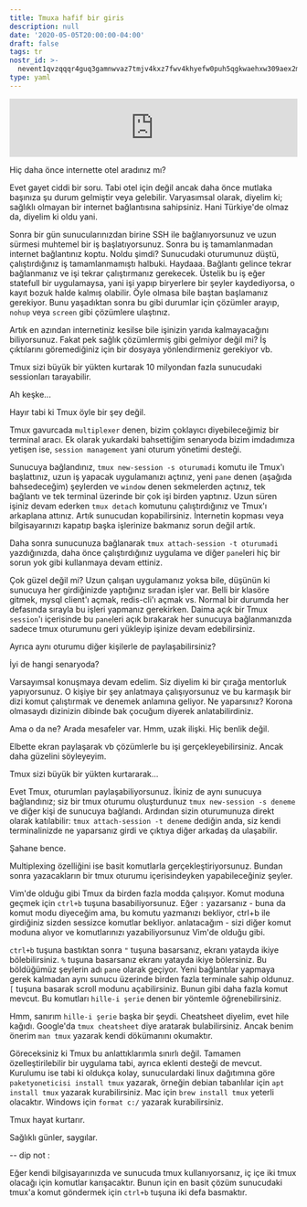 ```yaml
---
title: Tmuxa hafif bir giris
description: null
date: '2020-05-05T20:00:00-04:00'
draft: false
tags: tr
nostr_id: >-
  nevent1qvzqqqr4guq3gamnwvaz7tmjv4kxz7fwv4khyefw0puh5qgkwaehxw309aex2mrp0yhxummnw3ezucnpdejqz9rhwden5te0wfjkccte9ejxzmt4wvhxjmcprpmhxue69uhhyetvv9ujuumwdae8gtnnda3kjctvqyxhwumn8ghj7mn0wvhxcmmvqyt8wumn8ghj7un9d3shjtnswf5k6ctv9ehx2aqppamhxue69uhkummnw3ezumt0d5q3vamnwvaz7tmjv4kxz7fwdehhxtnnda3kjctvqyd8wumn8ghj7ctjw35kxmr9wvhxcctev4erxtnwv4mhxqg7waehxw309akkcuewv94kgetwd9azuetyw5h8gu30dehhxarjqqs0w5tzxuuu6q48f2yvkvtv9qkfvj707ewreaee5sq60xs6x6z3lrcgy6enp
type: yaml
---
```



<iframe src="https://anchor.fm/delirehberi/embed/episodes/Bir-Sunucu-ve-Onlarca-Terminal----Tmux-edm2sn" height="102px" style="width: 100%" frameborder="0" scrolling="no"></iframe>


Hiç daha önce internette otel aradınız mı?

Evet gayet ciddi bir soru. Tabi otel için değil ancak daha önce mutlaka başınıza şu durum gelmiştir veya gelebilir. Varyasımsal olarak, diyelim ki; sağlıklı olmayan bir internet bağlantısına sahipsiniz. Hani Türkiye'de olmaz da, diyelim ki oldu yani.
<!--more-->
Sonra bir gün sunucularınızdan birine SSH ile bağlanıyorsunuz ve uzun sürmesi muhtemel bir iş başlatıyorsunuz. Sonra bu iş tamamlanmadan internet bağlantınız koptu. Noldu şimdi? Sunucudaki oturumunuz düştü, çalıştırdığınız iş tamamlanmamıştı halbuki. Haydaaa. Bağlantı gelince tekrar bağlanmanız ve işi tekrar çalıştırmanız gerekecek. Üstelik bu iş eğer statefull bir uygulamaysa, yani işi yapıp biryerlere bir şeyler kaydediyorsa, o kayıt bozuk halde kalmış olabilir. Öyle olmasa bile baştan başlamanız gerekiyor. Bunu yaşadıktan sonra bu gibi durumlar için çözümler arayıp, `nohup` veya `screen` gibi çözümlere ulaştınız. 

Artık en azından internetiniz kesilse bile işinizin yarıda kalmayacağını biliyorsunuz. Fakat pek sağlık çözümlermiş gibi gelmiyor değil mi? İş çıktılarını göremediğiniz için bir dosyaya yönlendirmeniz gerekiyor vb. 

Tmux sizi büyük bir yükten kurtarak 10 milyondan fazla sunucudaki sessionları tarayabilir.

Ah keşke...

Hayır tabi ki Tmux öyle bir şey değil.

Tmux gavurcada `multiplexer` denen, bizim çoklayıcı diyebileceğimiz bir terminal aracı. Ek olarak yukardaki bahsettiğim senaryoda bizim imdadımıza yetişen ise, `session management` yani oturum yönetimi desteği.

Sunucuya bağlandınız, `tmux new-session -s oturumadi` komutu ile Tmux'ı başlattınız, uzun iş yapacak uygulamanızı açtınız, yeni `pane` denen (aşağıda bahsedeceğim) şeylerden ve `window` denen sekmelerden açtınız, tek bağlantı ve tek terminal üzerinde bir çok işi birden yaptınız. Uzun süren işiniz devam ederken `tmux detach` komutunu çalıştırdığınız ve Tmux'ı arkaplana attınız. Artık sunucudan kopabilirsiniz. İnternetin kopması veya bilgisayarınızı kapatıp başka işlerinize bakmanız sorun değil artık.

Daha sonra sunucunuza bağlanarak `tmux attach-session -t oturumadi` yazdığınızda, daha önce çalıştırdığınız uygulama ve diğer `pane`leri hiç bir sorun yok gibi kullanmaya devam ettiniz.

Çok güzel değil mi? Uzun çalışan uygulamanız yoksa bile, düşünün ki sunucuya her girdiğinizde yaptığınız sıradan işler var. Belli bir klasöre gitmek, mysql client'ı açmak, redis-cli'ı açmak vs. Normal bir durumda her defasında sırayla bu işleri yapmanız gerekirken. Daima açık bir Tmux `session`'ı içerisinde bu `pane`leri açık bırakarak her sunucuya bağlanmanızda sadece tmux oturumunu geri yükleyip işinize devam edebilirsiniz.

Ayrıca aynı oturumu diğer kişilerle de paylaşabilirsiniz? 

İyi de hangi senaryoda?

Varsayımsal konuşmaya devam edelim. Siz diyelim ki bir çırağa mentorluk yapıyorsunuz. O kişiye bir şey anlatmaya çalışıyorsunuz ve bu karmaşık bir dizi komut çalıştırmak ve denemek anlamına geliyor. Ne yaparsınız? Korona olmasaydı dizinizin dibinde bak çocuğum diyerek anlatabilirdiniz.

Ama o da ne? Arada mesafeler var. Hmm, uzak ilişki. Hiç benlik değil.

Elbette ekran paylaşarak vb çözümlerle bu işi gerçekleyebilirsiniz. Ancak daha güzelini söyleyeyim.

Tmux sizi büyük bir yükten kurtararak...

Evet Tmux, oturumları paylaşabiliyorsunuz. İkiniz de aynı sunucuya bağlandınız; siz bir tmux oturumu oluşturdunuz `tmux new-session -s deneme` ve diğer kişi de sunucuya bağlandı. Ardından sizin oturumunuza direkt olarak katılabilir: `tmux attach-session -t deneme` dediğin anda, siz kendi terminalinizde ne yaparsanız girdi ve çıktıya diğer arkadaş da ulaşabilir.

Şahane bence.

Multiplexing özelliğini ise basit komutlarla gerçekleştiriyorsunuz. Bundan sonra yazacakların bir tmux oturumu içerisindeyken yapabileceğiniz şeyler.

Vim'de olduğu gibi Tmux da birden fazla modda çalışıyor. Komut moduna geçmek için `ctrl+b` tuşuna basabiliyorsunuz. Eğer `:` yazarsanız - buna da komut modu diyeceğim ama, bu komutu yazmanızı bekliyor, ctrl+b ile girdiğiniz sizden sessizce komutlar bekliyor. anlatacağım - sizi diğer komut moduna alıyor ve komutlarınızı yazabiliyorsunuz Vim'de olduğu gibi.

`ctrl+b` tuşuna bastıktan sonra `"` tuşuna basarsanız, ekranı yatayda ikiye bölebilirsiniz. `%` tuşuna basarsanız ekranı yatayda ikiye bölersiniz. Bu böldüğümüz şeylerin adı `pane` olarak geçiyor. Yeni bağlantılar yapmaya gerek kalmadan aynı sunucu üzerinde birden fazla terminale sahip oldunuz. `[` tuşuna basarak scroll modunu açabilirsiniz. Bunun gibi daha fazla komut mevcut. Bu komutları `hille-i şerie` denen bir yöntemle öğrenebilirsiniz.

Hmm, sanırım `hille-i şerie` başka bir şeydi. Cheatsheet diyelim, evet hile kağıdı. Google'da `tmux cheatsheet` diye aratarak bulabilirsiniz. Ancak benim önerim `man tmux` yazarak kendi dökümanını okumaktır.

Göreceksiniz ki Tmux bu anlattıklarımla sınırlı değil. Tamamen özelleştirilebilir bir uygulama tabi, ayrıca eklenti desteği de mevcut. Kurulumu ise tabi ki oldukça kolay, sunuculardaki linux dağıtımına göre `paketyoneticisi install tmux` yazarak, örneğin debian tabanlılar için `apt install tmux` yazarak kurabilirsiniz. Mac için `brew install tmux` yeterli olacaktır. Windows için `format c:/` yazarak kurabilirsiniz.

Tmux hayat kurtarır. 

Sağlıklı günler, saygılar.



-- dip not :

Eğer kendi bilgisayarınızda ve sunucuda tmux kullanıyorsanız, iç içe iki tmux olacağı için komutlar karışacaktır. Bunun için en basit çözüm sunucudaki tmux'a komut göndermek için `ctrl+b` tuşuna iki defa basmaktır.


